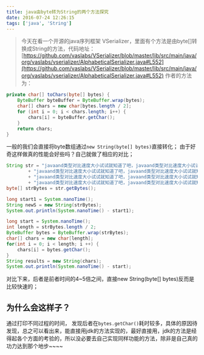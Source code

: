 ```yaml
---
title: java由byte转为String的两个方法探究
date: 2016-07-24 12:26:15
tags: ['java', 'String']
---
```


> 今天在看一个开源的java序列框架 VSerializer，里面有个方法是由byte[]转换成String的方法，代码地址：[https://github.com/vaslabs/VSerializer/blob/master/lib/src/main/java/org/vaslabs/vserializer/AlphabeticalSerializer.java#L552](https://github.com/vaslabs/VSerializer/blob/master/lib/src/main/java/org/vaslabs/vserializer/AlphabeticalSerializer.java#L552)<!--more-->
作者的方法为：
``` java
private char[] toChars(byte[] bytes) {
    ByteBuffer byteBuffer = ByteBuffer.wrap(bytes);
    char[] chars = new char[bytes.length / 2];
    for (int i = 0; i < chars.length; i++) {
        chars[i] = byteBuffer.getChar();
    }
    return chars;
}
```

一般的我们会直接将byte数组通过`new String(byte[] bytes)`直接转化；
由于好奇这样做真的性能会好些吗？自己就做了相应的对比；
``` java
String str = "javaand类型对比速度大小试试就知道了吧，javaand类型对比速度大小试试就知道了吧，javaand类型对比速度大小试试就知道了吧，javaand类型对比速度大小试试就知道了吧，javaand类型对比速度大小试试就知道了吧，"
        + "javaand类型对比速度大小试试就知道了吧，javaand类型对比速度大小试试就知道了吧，javaand类型对比速度大小试试就知道了吧，javaand类型对比速度大小试试就知道了吧，javaand类型对比速度大小试试就知道了吧，"
        + "javaand类型对比速度大小试试就知道了吧，javaand类型对比速度大小试试就知道了吧，javaand类型对比速度大小试试就知道了吧，javaand类型对比速度大小试试就知道了吧，javaand类型对比速度大小试试就知道了吧，"
        + "javaand类型对比速度大小试试就知道了吧，javaand类型对比速度大小试试就知道了吧，javaand类型对比速度大小试试就知道了吧，javaand类型对比速度大小试试就知道了吧，javaand类型对比速度大小试试就知道了吧，";
byte[] strBytes = str.getBytes();

long start1 = System.nanoTime();
String newS = new String(strBytes);
System.out.println(System.nanoTime() - start1);

long start = System.nanoTime();
int length = strBytes.length / 2;
ByteBuffer bytes = ByteBuffer.wrap(strBytes);
char[] chars = new char[length];
for(int i = 0; i < length; i ++) {
    chars[i] = bytes.getChar();
}
String results = new String(chars);
System.out.println(System.nanoTime() - start);
```

对比下来，后者是前者时间的4~5倍之间，直接new String(byte[] bytes)反而是比较快速的；

## 为什么会这样子？
通过打印不同过程的时间， 发现后者在`bytes.getChar()`耗时较多，具体的原因待发现，总之可以看出来，能直接用jdk的方法实现的，最好直接用，jdk的方法是经得起各个方面的考验的，所以没必要去自己实现同样功能的方法，除非是自己真的功力达到那个地步~~~~
